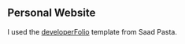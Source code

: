 ## Personal Website

I used the [developerFolio](https://github.com/saadpasta/developerFolio) template from Saad Pasta.